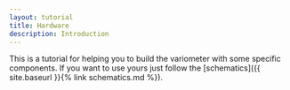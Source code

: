 ```yaml
---
layout: tutorial
title: Hardware
description: Introduction
---
```


This is a tutorial for helping you to build the variometer with some specific components. If you want to use yours just follow the [schematics]({{ site.baseurl }}{% link schematics.md %}). 